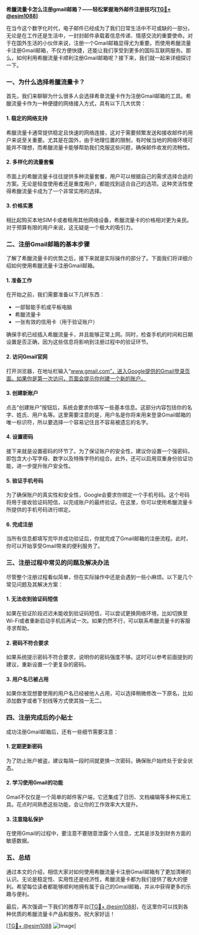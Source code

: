 **希臘流量卡怎么注册gmail邮箱？——轻松掌握海外邮件注册技巧[[TG💪+ @esim1088](https://t.me/s/esim1088)]**

在当今这个数字化时代，电子邮件已经成为了我们日常生活中不可或缺的一部分。无论是在工作还是生活中，一封封邮件承载着信息传递、情感交流的重要使命。对于在国外生活的小伙伴来说，注册一个Gmail邮箱显得尤为重要。而使用希臘流量卡注册Gmail邮箱，不仅方便快捷，还能让我们享受到更多的国际互联网服务。那么，如何利用希臘流量卡顺利注册Gmail邮箱呢？接下来，我们就一起来详细探讨一下。

### 一、为什么选择希臘流量卡？

首先，我们来聊聊为什么很多人会选择希臯流量卡作为注册Gmail邮箱的工具。希臘流量卡作为一种便捷的网络接入方式，具有以下几大优势：

#### 1. 稳定的网络支持
希臘流量卡通常提供稳定且快速的网络连接，这对于需要频繁发送和接收邮件的用户来说至关重要。尤其是在国外，由于地理位置的限制，有时候当地的网络环境可能并不理想，而希臘流量卡能够帮助我们克服这些问题，确保邮件收发的流畅性。

#### 2. 多样化的流量套餐
市面上的希臘流量卡往往提供多种流量套餐，用户可以根据自己的需求选择合适的方案。无论是轻度使用者还是重度用户，都能找到适合自己的选项。这种灵活性使得希臘流量卡成为了一个非常实用的选择。

#### 3. 价格实惠
相比起购买本地SIM卡或者租用其他网络设备，希臘流量卡的价格相对更为亲民。对于预算有限的用户来说，这无疑是一个极大的吸引力。

### 二、注册Gmail邮箱的基本步骤

了解了希臘流量卡的优势之后，接下来就是实际操作的部分了。下面我们将详细介绍如何使用希臘流量卡注册Gmail邮箱。

#### 1. 准备工作
在开始之前，我们需要准备以下几样东西：
- 一部智能手机或平板电脑
- 希臘流量卡
- 一张有效的信用卡（用于验证账户）

确保手机已经插入希臘流量卡，并且能够正常上网。同时，检查手机的时间和日期设置是否正确，因为这些信息将影响到注册过程中的验证环节。

#### 2. 访问Gmail官网
打开浏览器，在地址栏输入“www.gmail.com”，进入Google提供的Gmail登录页面。如果你是第一次访问，页面会提示你创建一个新的账户。

#### 3. 创建新账户
点击“创建账户”按钮后，系统会要求你填写一些基本信息。这部分内容包括你的名字、姓氏、用户名等。这里需要注意的是，用户名是你将来用来登录Gmail邮箱的唯一标识符，所以要选择一个容易记住且不容易被遗忘的名字。

#### 4. 设置密码
接下来就是设置密码的环节了。为了保证账户的安全性，建议你设置一个强密码，即包含大小写字母、数字以及特殊字符的组合。此外，还可以启用双重身份验证功能，进一步提升账户安全性。

#### 5. 验证手机号码
为了确保账户的真实性和安全性，Google会要求你绑定一个手机号码。这个号码将用于接收验证码短信，以完成账户的最终验证。在这里，你可以使用希臘流量卡所提供的手机号码进行绑定。

#### 6. 完成注册
当所有信息都填写完毕并成功验证后，你就完成了Gmail邮箱的注册流程。此时，你可以开始享受Gmail带来的便利服务了。

### 三、注册过程中常见的问题及解决办法

尽管整个注册过程看似简单，但在实际操作中还是会遇到一些小麻烦。以下是几个常见问题及其解决方案：

#### 1. 无法收到验证码短信
如果在验证阶段迟迟未能收到验证码短信，可以尝试更换网络环境，比如切换至Wi-Fi或者重新启动手机后再试一次。如果仍然不行，可以联系希臘流量卡的客服寻求帮助。

#### 2. 密码不符合要求
如果系统提示密码不符合要求，说明你的密码强度不够。这时可以参考前面提到的建议，重新设置一个更复杂的密码。

#### 3. 用户名已被占用
如果你发现想要使用的用户名已经被他人占用，可以选择稍微修改一下原名，比如添加数字或者下划线等方式使其独一无二。

### 四、注册完成后的小贴士

成功注册Gmail邮箱后，还有一些细节需要注意：

#### 1. 定期更新密码
为了防止账户被盗，建议每隔一段时间就更换一次密码，确保账户始终处于安全状态。

#### 2. 学习使用Gmail的功能
Gmail不仅仅是一个简单的邮件客户端，它还集成了日历、文档编辑等多种实用工具。花点时间熟悉这些功能，会让你的工作效率大大提升。

#### 3. 注意隐私保护
在使用Gmail的过程中，要注意不要随意泄露个人信息，尤其是涉及到财务方面的敏感数据。

### 五、总结

通过本文的介绍，相信大家对如何使用希臘流量卡注册Gmail邮箱有了更加清晰的认识。无论是稳定性、实用性还是经济性，希臘流量卡都为我们提供了极大的便利。希望每位读者都能够顺利地拥有属于自己的Gmail邮箱，并从中获得更多的乐趣与便利。

最后，再次强调一下我们的推荐平台[[TG💪+ @esim1088](https://t.me/s/esim1088)]，在这里你可以找到各种优质的希臘流量卡产品和服务。祝大家好运！

[[TG💪+ @esim1088](https://t.me/s/esim1088) ![Image](https://i.postimg.cc/4NQfJmqS/Snipaste-2025-05-13-00-14-12.png)]